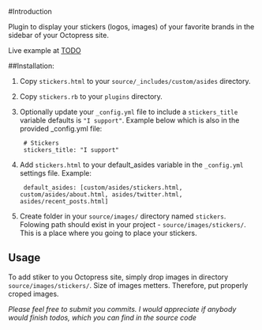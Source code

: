 #Introduction

Plugin to display your stickers (logos, images) of your favorite brands in the sidebar of your Octopress site.

Live example at <a href="TODO">TODO</a>


##Installation:

1. Copy `stickers.html` to your `source/_includes/custom/asides` directory.
2. Copy `stickers.rb` to your `plugins` directory.
3. Optionally update your `_config.yml` file to include a `stickers_title` variable defaults is `"I support"`. Example below which is also in the provided _config.yml file:

        # Stickers  
        stickers_title: "I support"

4. Add `stickers.html` to your default_asides variable in the `_config.yml` settings file. Example:

        default_asides: [custom/asides/stickers.html, custom/asides/about.html, asides/twitter.html, asides/recent_posts.html]

5. Create folder in your `source/images/` directory named `stickers`. Folowing path should exist in your project - `source/images/stickers/`. This is a place where you going to place your stickers. 


## Usage
To add stiker to you Octopress site, simply drop images in directory `source/images/stickers/`. Size of images metters. Therefore, put properly croped images.


_Please feel free to submit you commits. I would appreciate if anybody would finish todos, which you can find in the source code_ 